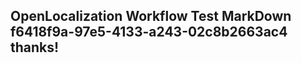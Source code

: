 <properties
ms.topic="hero-topic"
ms.test1="hero-topic"
ms.test2="test"/>

## OpenLocalization Workflow Test MarkDown f6418f9a-97e5-4133-a243-02c8b2663ac4 thanks!
